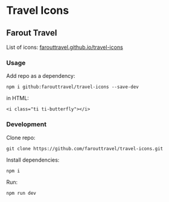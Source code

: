 # Travel Icons
## Farout Travel

List of icons: [farouttravel.github.io/travel-icons](https://farouttravel.github.io/travel-icons)

### Usage
Add repo as a dependency:

`npm i github:farouttravel/travel-icons --save-dev`

in HTML:

`<i class="ti ti-butterfly"></i>`



### Development
Clone repo:

`git clone https://github.com/farouttravel/travel-icons.git`

Install dependencies:

`npm i`

Run:

`npm run dev`
